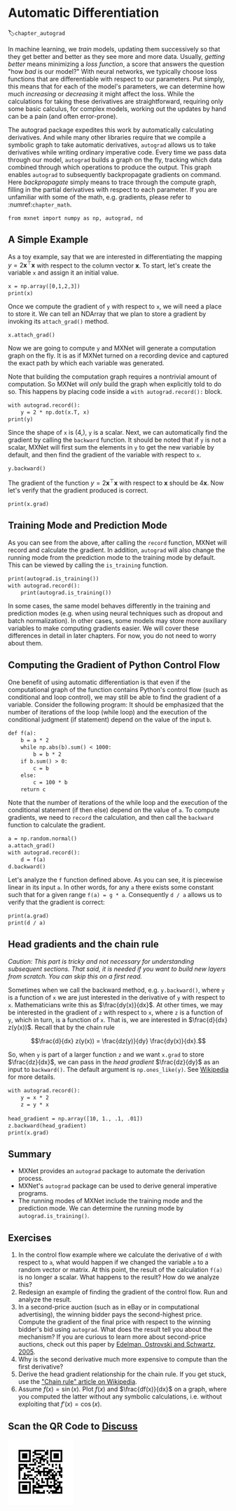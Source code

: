# Automatic Differentiation
:label:`chapter_autograd`

In machine learning, we *train* models, updating them successively so that they get better and better as they see more and more data. Usually, *getting better* means minimizing a *loss function*, a score that answers the question "how *bad* is our model?" With neural networks, we typically choose loss functions that are differentiable with respect to our parameters.
Put simply, this means that for each of the model's parameters, we can determine how much *increasing* or *decreasing* it might affect the loss. While the calculations for taking these derivatives are straightforward, requiring only some basic calculus, for complex models, working out the updates by hand can be a pain (and often error-prone).

The autograd package expedites this work by automatically calculating derivatives. And while many other libraries require that we compile a symbolic graph to take automatic derivatives, `autograd` allows us to take derivatives while writing  ordinary imperative code. Every time we pass data through our model, `autograd` builds a graph on the fly, tracking which data combined through which operations to produce the output. This graph enables `autograd` to subsequently backpropagate gradients on command. Here *backpropagate* simply means to trace through the compute graph, filling in the partial derivatives with respect to each parameter. If you are unfamiliar with some of the math, e.g. gradients, please refer to :numref:`chapter_math`.

```{.python .input  n=1}
from mxnet import numpy as np, autograd, nd
```

## A Simple Example

As a toy example, say that we are interested in differentiating the mapping $y = 2\mathbf{x}^{\top}\mathbf{x}$ with respect to the column vector $\mathbf{x}$. To start, let's create the variable `x` and assign it an initial value.

```{.python .input  n=2}
x = np.array([0,1,2,3])
print(x)
```

Once we compute the gradient of ``y`` with respect to ``x``, we will need a place to store it. We can tell an NDArray that we plan to store a gradient by invoking its ``attach_grad()`` method.

```{.python .input  n=3}
x.attach_grad()
```

Now we are going to compute ``y`` and MXNet will generate a computation graph on the fly. It is as if MXNet turned on a recording device and captured the exact path by which each variable was generated.

Note that building the computation graph requires a nontrivial amount of computation. So MXNet will *only* build the graph when explicitly told to do so. This happens by placing code inside a ``with autograd.record():`` block.

```{.python .input  n=4}
with autograd.record():
    y = 2 * np.dot(x.T, x)
print(y)
```

Since the shape of `x` is (4,), `y` is a scalar. Next, we can automatically find the gradient by calling the `backward` function. It should be noted that if `y` is not a scalar, MXNet will first sum the elements in `y` to get the new variable by default, and then find the gradient of the variable with respect to `x`.

```{.python .input  n=5}
y.backward()
```

The gradient of the function $y = 2\mathbf{x}^{\top}\mathbf{x}$ with respect to $\mathbf{x}$ should be $4\mathbf{x}$. Now let's verify that the gradient produced is correct.

```{.python .input  n=6}
print(x.grad)
```

## Training Mode and Prediction Mode

As you can see from the above, after calling the `record` function, MXNet will record and calculate the gradient. In addition, `autograd` will also change the running mode from the prediction mode to the training mode by default. This can be viewed by calling the `is_training` function.

```{.python .input  n=7}
print(autograd.is_training())
with autograd.record():
    print(autograd.is_training())
```

In some cases, the same model behaves differently in the training and prediction modes (e.g. when using neural techniques such as dropout and batch normalization). In other cases, some models may store more auxiliary variables to make computing gradients easier. We will cover these differences in detail in later chapters. For now, you do not need to worry about them.

## Computing the Gradient of Python Control Flow

One benefit of using automatic differentiation is that even if the computational graph of the function contains Python's control flow (such as conditional and loop control), we may still be able to find the gradient of a variable. Consider the following program:  It should be emphasized that the number of iterations of the loop (while loop) and the execution of the conditional judgment (if statement) depend on the value of the input `b`.

```{.python .input  n=8}
def f(a):
    b = a * 2
    while np.abs(b).sum() < 1000:
        b = b * 2
    if b.sum() > 0:
        c = b
    else:
        c = 100 * b
    return c
```

Note that the number of iterations of the while loop and the execution of the conditional statement (if then else) depend on the value of `a`. To compute gradients, we need to `record` the calculation, and then call the `backward` function to calculate the gradient.

```{.python .input  n=9}
a = np.random.normal()
a.attach_grad()
with autograd.record():
    d = f(a)
d.backward()
```

Let's analyze the `f` function defined above. As you can see, it is piecewise linear in its input `a`. In other words, for any `a` there exists some constant such that for a given range `f(a) = g * a`. Consequently `d / a` allows us to verify that the gradient is correct:

```{.python .input  n=10}
print(a.grad)
print(d / a)
```

## Head gradients and the chain rule

*Caution: This part is tricky and not necessary for understanding subsequent sections. That said, it is needed if you want to build new layers from scratch. You can skip this on a first read.*

Sometimes when we call the backward method, e.g. `y.backward()`, where
`y` is a function of `x` we are just interested in the derivative of
`y` with respect to `x`. Mathematicians write this as
$\frac{dy(x)}{dx}$. At other times, we may be interested in the
gradient of `z` with respect to `x`, where `z` is a function of `y`,
which in turn, is a function of `x`. That is, we are interested in
$\frac{d}{dx} z(y(x))$. Recall that by the chain rule

$$\frac{d}{dx} z(y(x)) = \frac{dz(y)}{dy} \frac{dy(x)}{dx}.$$

So, when ``y`` is part of a larger function ``z`` and we want ``x.grad`` to store $\frac{dz}{dx}$, we can pass in the *head gradient* $\frac{dz}{dy}$ as an input to ``backward()``. The default argument is ``np.ones_like(y)``. See [Wikipedia](https://en.wikipedia.org/wiki/Chain_rule) for more details.

```{.python .input  n=11}
with autograd.record():
    y = x * 2
    z = y * x

head_gradient = np.array([10, 1., .1, .01])
z.backward(head_gradient)
print(x.grad)
```

## Summary

* MXNet provides an `autograd` package to automate the derivation process.
* MXNet's `autograd` package can be used to derive general imperative programs.
* The running modes of MXNet include the training mode and the prediction mode. We can determine the running mode by `autograd.is_training()`.

## Exercises

1. In the control flow example where we calculate the derivative of `d` with respect to `a`, what would happen if we changed the variable `a` to a random vector or matrix. At this point, the result of the calculation `f(a)` is no longer a scalar. What happens to the result? How do we analyze this?
1. Redesign an example of finding the gradient of the control flow. Run and analyze the result.
1. In a second-price auction (such as in eBay or in computational advertising), the winning bidder pays the second-highest price. Compute the gradient of the final price with respect to the winning bidder's bid using `autograd`. What does the result tell you about the mechanism? If you are curious to learn more about second-price auctions, check out this paper by [Edelman, Ostrovski and Schwartz, 2005](https://www.benedelman.org/publications/gsp-060801.pdf).
1. Why is the second derivative much more expensive to compute than the first derivative?
1. Derive the head gradient relationship for the chain rule. If you get stuck, use the ["Chain rule" article on Wikipedia](https://en.wikipedia.org/wiki/Chain_rule).
1. Assume $f(x) = \sin(x)$. Plot $f(x)$ and $\frac{df(x)}{dx}$ on a graph, where you computed the latter without any symbolic calculations, i.e. without exploiting that $f'(x) = \cos(x)$.

## Scan the QR Code to [Discuss](https://discuss.mxnet.io/t/2318)

![](../img/qr_autograd.svg)
